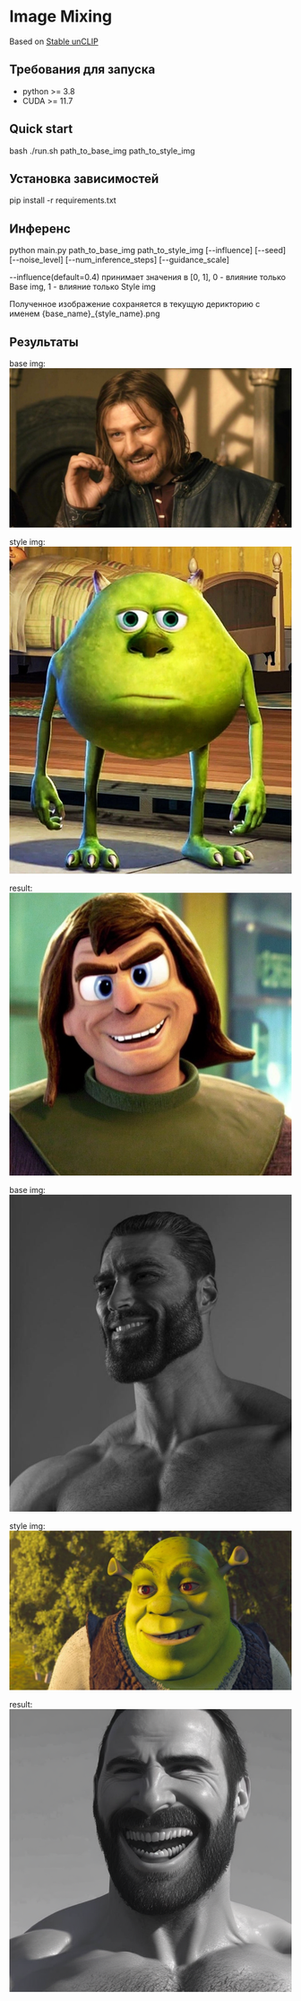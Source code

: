 # Image Mixing

Based on [Stable unCLIP](https://github.com/Stability-AI/stablediffusion/blob/main/doc/UNCLIP.MD)

## Требования для запуска

* python >= 3.8
* CUDA >= 11.7

## Quick start

bash ./run.sh path_to_base_img path_to_style_img

## Установка зависимостей

pip install -r requirements.txt

## Инференс

python main.py path_to_base_img path_to_style_img \[--influence\] \[--seed\] \[--noise_level\] \[--num_inference_steps\] \[--guidance_scale\]

--influence(default=0.4) принимает значения в [0, 1], 0 - влияние только Base img, 1 - влияние только Style img

Полученное изображение сохраняется в текущую дерикторию с именем {base_name}_{style_name}.png

## Результаты

base img:
![plot](./imgs/base_1.jpg)

style img:
![plot](./imgs/style_1.jpg)

result:
![plot](./imgs/base_1_style_1.png)

base img:
![plot](./imgs/base_2.jpg)

style img:
![plot](./imgs/style_2.jpg)

result:
![plot](./imgs/base_2_style_2.png)